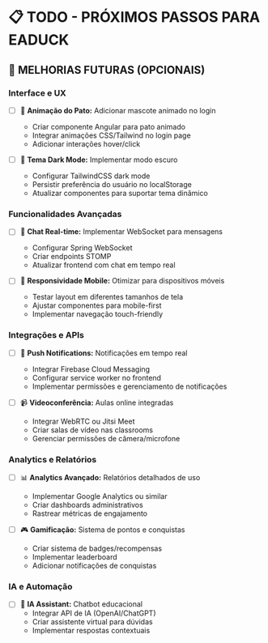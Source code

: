 # 📋 **TODO - PRÓXIMOS PASSOS PARA EADUCK**

## 🎯 **MELHORIAS FUTURAS (OPCIONAIS)**

### **Interface e UX**
- [ ] 🦆 **Animação do Pato:** Adicionar mascote animado no login
  - Criar componente Angular para pato animado
  - Integrar animações CSS/Tailwind no login page
  - Adicionar interações hover/click

- [ ] 🎨 **Tema Dark Mode:** Implementar modo escuro
  - Configurar TailwindCSS dark mode
  - Persistir preferência do usuário no localStorage
  - Atualizar componentes para suportar tema dinâmico

### **Funcionalidades Avançadas**
- [ ] 💬 **Chat Real-time:** Implementar WebSocket para mensagens
  - Configurar Spring WebSocket
  - Criar endpoints STOMP
  - Atualizar frontend com chat em tempo real

- [ ] 📱 **Responsividade Mobile:** Otimizar para dispositivos móveis
  - Testar layout em diferentes tamanhos de tela
  - Ajustar componentes para mobile-first
  - Implementar navegação touch-friendly

### **Integrações e APIs**
- [ ] 🔔 **Push Notifications:** Notificações em tempo real
  - Integrar Firebase Cloud Messaging
  - Configurar service worker no frontend
  - Implementar permissões e gerenciamento de notificações

- [ ] 📹 **Videoconferência:** Aulas online integradas
  - Integrar WebRTC ou Jitsi Meet
  - Criar salas de vídeo nas classrooms
  - Gerenciar permissões de câmera/microfone

### **Analytics e Relatórios**
- [ ] 📊 **Analytics Avançado:** Relatórios detalhados de uso
  - Implementar Google Analytics ou similar
  - Criar dashboards administrativos
  - Rastrear métricas de engajamento

- [ ] 🎮 **Gamificação:** Sistema de pontos e conquistas
  - Criar sistema de badges/recompensas
  - Implementar leaderboard
  - Adicionar notificações de conquistas

### **IA e Automação**
- [ ] 🤖 **IA Assistant:** Chatbot educacional
  - Integrar API de IA (OpenAI/ChatGPT)
  - Criar assistente virtual para dúvidas
  - Implementar respostas contextuais
